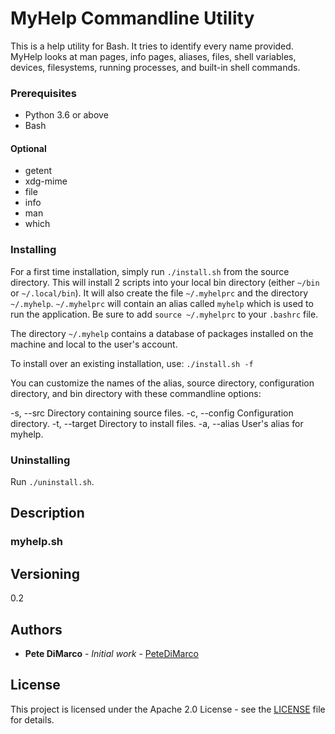 # MyHelp Commandline Utility

This is a help utility for Bash. It tries to identify every name provided. 
MyHelp looks at man pages, info pages, aliases, files, shell variables,
devices, filesystems, running processes, and built-in shell commands.

### Prerequisites

* Python 3.6 or above
* Bash

#### Optional
* getent
* xdg-mime
* file
* info
* man
* which

### Installing

For a first time installation, simply run `./install.sh` from the source directory.
This will install 2 scripts into your local bin directory (either `~/bin` or `~/.local/bin`).
It will also create the file `~/.myhelprc` and the directory `~/.myhelp`. `~/.myhelprc`
will contain an alias called `myhelp` which is used to run the application. Be sure to add
`source ~/.myhelprc` to your `.bashrc` file.

The directory `~/.myhelp` contains a database of packages installed on the machine and
local to the user's account.

To install over an existing installation, use:
    `./install.sh -f`

You can customize the names of the alias, source directory, configuration directory,
and bin directory with these commandline options:

  -s, --src             Directory containing source files.
  -c, --config          Configuration directory.
  -t, --target          Directory to install files.
  -a, --alias           User's alias for myhelp.


### Uninstalling

Run `./uninstall.sh`.

## Description

### myhelp.sh


## Versioning

0.2

## Authors

* **Pete DiMarco** - *Initial work* - [PeteDiMarco](https://github.com/PeteDiMarco)

## License

This project is licensed under the Apache 2.0 License - see the [LICENSE](LICENSE) file
for details.

